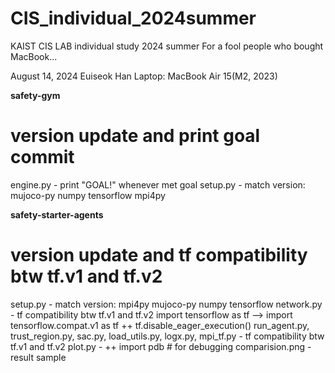 # CIS_individual_2024summer
KAIST CIS LAB individual study 2024 summer
For a fool people who bought MacBook...

August 14, 2024 Euiseok Han
Laptop: MacBook Air 15(M2, 2023)

**safety-gym**
# version update and print goal commit
engine.py
    - print "GOAL!" whenever met goal
setup.py
    - match version: mujoco-py numpy tensorflow mpi4py

**safety-starter-agents**
# version update and tf compatibility btw tf.v1 and tf.v2
setup.py
    - match version: mpi4py mujoco-py numpy tensorflow
network.py
    - tf compatibility btw tf.v1 and tf.v2
        import tensorflow as tf --> import tensorflow.compat.v1 as tf
        ++ tf.disable_eager_execution()
run_agent.py, trust_region.py, sac.py, load_utils.py, logx.py, mpi_tf.py
    - tf compatibility btw tf.v1 and tf.v2
plot.py
    - ++ import pdb # for debugging
comparision.png
    - result sample